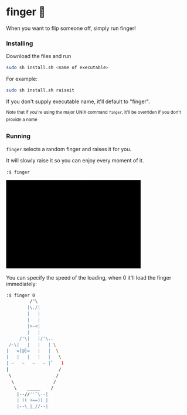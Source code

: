# finger 🖕

When you want to flip someone off, simply run finger!


### Installing

Download the files and run

```bash
sudo sh install.sh <name of executable>
```

For example:

```bash
sudo sh install.sh raiseit
```

If you don't supply executable name, it'll default to "finger".

<sup>Note that if you're using the major UNIX command `finger`, it'll be overriden if you don't provide a name</sup>

### Running

`finger` selects a random finger and raises it for you.

It will slowly raise it so you can enjoy every moment of it.

`:$ finger`


![FINGER](/imgs/finger.gif)

You can specify the speed of the loading, when 0 it'll load the finger immediately:

```bash
:$ finger 0
         /"\
        |\./|
        |   |
        |   |
        |>~<|
        |   |
     /'\|   |/'\..
 /~\|   |   |   | \
|   =[@]=   |   |  \
|   |   |   |   |   \
| ~   ~   ~   ~ |`   )
|                   /
 \                 /
  \               /
   \    _____    /
    |--//''`\--|
    | (( +==)) |
    |--\_|_//--|

```
